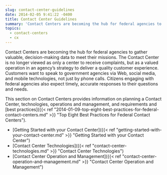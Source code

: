```yaml
---
slug: contact-center-guidelines
date: 2014-02-05 9:41:22 -0400
title: Contact Center Guidelines
summary: 'Contact Centers are becoming the hub for federal agencies to gather valuable, decision-making data to meet their missions. The Contact Center is no longer viewed as only a center to receive complaints, but as a valued operation in an agency&rsquo;s strategy to deliver a quality customer experience. Customers want to speak to government agencies via'
topics:
  - contact-centers
  - cx
---
```


Contact Centers are becoming the hub for federal agencies to gather valuable, decision-making data to meet their missions. The Contact Center is no longer viewed as only a center to receive complaints, but as a valued operation in an agency’s strategy to deliver a quality customer experience. Customers want to speak to government agencies via Web, social media, and mobile technologies, not just by phone calls. Citizens engaging with federal agencies also expect timely, accurate responses to their questions and needs.

This section on Contact Centers provides information on planning a Contact Center, technologies, operations and management, and requirements and [best practices]({{< ref "2014-01-09-top-eight-best-practices-for-federal-contact-centers.md" >}} "Top Eight Best Practices for Federal Contact Centers").

* [Getting Started with your Contact Center]({{< ref "getting-started-with-your-contact-center.md" >}} "Getting Started with your Contact Center")
* [Contact Center Technologies]({{< ref "contact-center-technologies.md" >}} "Contact Center Technologies")
* [Contact Center Operation and Management]({{< ref "contact-center-operation-and-management.md" >}} "Contact Center Operation and Management")
